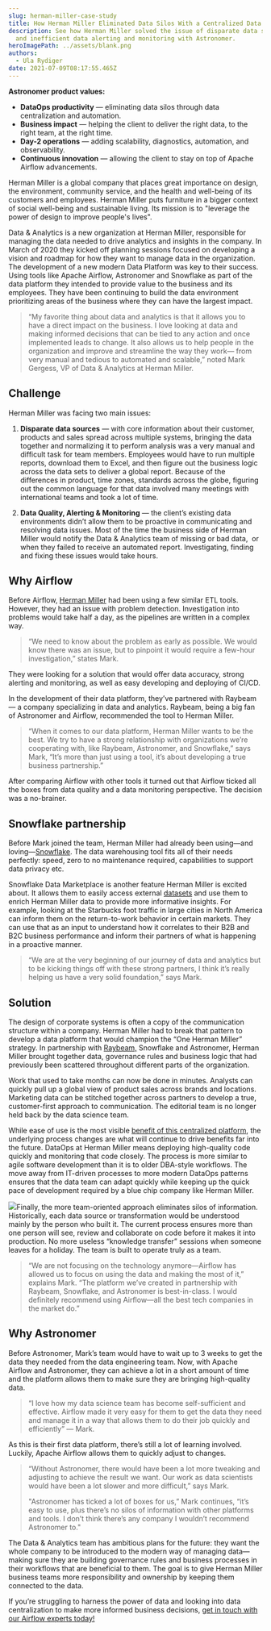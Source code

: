 ```yaml
---
slug: herman-miller-case-study
title: How Herman Miller Eliminated Data Silos With a Centralized Data Strategy
description: See how Herman Miller solved the issue of disparate data sources
  and inefficient data alerting and monitoring with Astronomer.
heroImagePath: ../assets/blank.png
authors:
  - Ula Rydiger
date: 2021-07-09T08:17:55.465Z
---
```

**Astronomer product values:**

* **DataOps productivity** — eliminating data silos through data centralization and automation.
* **Business impact** — helping the client to deliver the right data, to the right team, at the right time.
* **Day-2 operations** — adding scalability, diagnostics, automation, and observability.
* **Continuous innovation** — allowing the client to stay on top of Apache Airflow advancements.

Herman Miller is a global company that places great importance on design, the environment, community service, and the health and well-being of its customers and employees. Herman Miller puts furniture in a bigger context of social well-being and sustainable living. Its mission is to "leverage the power of design to improve people's lives". 

Data & Analytics is a new organization at Herman Miller, responsible for managing the data needed to drive analytics and insights in the company. In March of 2020 they kicked off planning sessions focused on developing a vision and roadmap for how they want to manage data in the organization. The development of a new modern Data Platform was key to their success. Using tools like Apache Airflow, Astronomer and Snowflake as part of the data platform they intended to provide value to the business and its employees. They have been continuing to build the data environment prioritizing areas of the business where they can have the largest impact.



> “My favorite thing about data and analytics is that it allows you to have a direct impact on the business. I love looking at data and making informed decisions that can be tied to any action and once implemented leads to change. It also allows us to help people in the organization and improve and streamline the way they work— from very manual and tedious to automated and scalable,” noted Mark Gergess, VP of Data & Analytics at Herman Miller. 



## Challenge

Herman Miller was facing two main issues:



1. **Disparate data sources** — with core information about their customer, products and sales spread across multiple systems, bringing the data together and normalizing it to perform analysis was a very manual and difficult task for team members. Employees would have to run multiple reports, download them to Excel, and then figure out the business logic across the data sets to deliver a global report. Because of the differences in product, time zones, standards across the globe, figuring out the common language for that data involved many meetings with international teams and took a lot of time. 


2. **Data Quality, Alerting & Monitoring** — the client’s existing data environments didn’t allow them to be proactive in communicating and resolving data issues. Most of the time the business side of Herman Miller would notify the Data & Analytics team of missing or bad data,  or when they failed to receive an automated report. Investigating, finding and fixing these issues would take hours.



## Why Airflow

Before Airflow, [Herman Miller](https://www.hermanmiller.com/) had been using a few similar ETL tools. However, they had an issue with problem detection. Investigation into problems would take half a day, as the pipelines are written in a complex way.

> “We need to know about the problem as early as possible. We would know there was an issue, but to pinpoint it would require a few-hour investigation,” states Mark.

They were looking for a solution that would offer data accuracy, strong alerting and monitoring, as well as easy developing and deploying of CI/CD.

In the development of their data platform, they’ve partnered with Raybeam — a company specializing in data and analytics. Raybeam, being a big fan of Astronomer and Airflow, recommended the tool to Herman Miller.

> “When it comes to our data platform, Herman Miller wants to be the best. We try to have a strong relationship with organizations we’re cooperating with, like Raybeam, Astronomer, and Snowflake,” says Mark, “It’s more than just using a tool, it’s about developing a true business partnership.” 

After comparing Airflow with other tools it turned out that Airflow ticked all the boxes from data quality and a data monitoring perspective. The decision was a no-brainer.



## Snowflake partnership

Before Mark joined the team, Herman Miller had already been using—and loving—[Snowflake](https://www.snowflake.com/). The data warehousing tool fits all of their needs perfectly: speed, zero to no maintenance required, capabilities to support data privacy etc. 

Snowflake Data Marketplace is another feature Herman Miller is excited about. It allows them to easily access external [datasets](https://www.astronomer.io/blog/zapier) and use them to enrich Herman Miller data to provide more informative insights. For example, looking at the Starbucks foot traffic in large cities in North America can inform them on the return-to-work behavior in certain markets. They can use that as an input to understand how it correlates to their B2B and B2C business performance and inform their partners of what is happening in a proactive manner.



> “We are at the very beginning of our journey of data and analytics but to be kicking things off with these strong partners, I think it’s really helping us have a very solid foundation,” says Mark.



## Solution



The design of corporate systems is often a copy of the communication structure within a company. Herman Miller had to break that pattern to develop a data platform that would champion the “One Herman Miller” strategy. In partnership with [Raybeam,](https://www.raybeam.com/) Snowflake and Astronomer, Herman Miller brought together data, governance rules and business logic that had previously been scattered throughout different parts of the organization.

Work that used to take months can now be done in minutes. Analysts can quickly pull up a global view of product sales across brands and locations. Marketing data can be stitched together across partners to develop a true, customer-first approach to communication. The editorial team is no longer held back by the data science team.  

While ease of use is the most visible [benefit of this centralized platform](https://www.astronomer.io/blog/retail-case-study), the underlying process changes are what will continue to drive benefits far into the future. DataOps at Herman Miller means deploying high-quality code quickly and monitoring that code closely. The process is more similar to agile software development than it is to older DBA-style workflows. The move away from IT-driven processes to more modern DataOps patterns ensures that the data team can adapt quickly while keeping up the quick pace of development required by a blue chip company like Herman Miller.



![](https://lh3.googleusercontent.com/3xQbwR4UqsJY74_eGe8DfVEVTxq1P9U7xzLNINxV3FkzFDwELin5i4fY-Li96oiPX2Z3Fg2r5HtnJbayypmSOHNbewF77EgUB_LNzoU2TlfFjhNkEPmlrsIDK9d98rxetwnTUv5F)Finally, the more team-oriented approach eliminates silos of information. Historically, each data source or transformation would be understood mainly by the person who built it. The current process ensures more than one person will see, review and collaborate on code before it makes it into production. No more useless “knowledge transfer” sessions when someone leaves for a holiday. The team is built to operate truly as a team.

> “We are not focusing on the technology anymore—Airflow has allowed us to focus on using the data and making the most of it,” explains Mark. “The platform we’ve created in partnership with Raybeam, Snowflake, and Astronomer is best-in-class. I would definitely recommend using Airflow—all the best tech companies in the market do.”

## Why Astronomer

Before Astronomer, Mark’s team would have to wait up to 3 weeks to get the data they needed from the data engineering team. Now, with Apache Airflow and Astronomer, they can achieve a lot in a short amount of time and the platform allows them to make sure they are bringing high-quality data. 

> “I love how my data science team has become self-sufficient and effective. Airflow made it very easy for them to get the data they need and manage it in a way that allows them to do their job quickly and efficiently” — Mark.



As this is their first data platform, there’s still a lot of learning involved. Luckily, Apache Airflow allows them to quickly adjust to changes.



> “Without Astronomer, there would have been a lot more tweaking and adjusting to achieve the result we want. Our work as data scientists would have been a lot slower and more difficult,” says Mark.
>
> "Astronomer has ticked a lot of boxes for us,” Mark continues, “it’s easy to use, plus there’s no silos of information with other platforms and tools. I don’t think there’s any company I wouldn’t recommend Astronomer to."



The Data & Analytics team has ambitious plans for the future: they want the whole company to be introduced to the modern way of managing data—making sure they are building governance rules and business processes in their workflows that are beneficial to them. The goal is to give Herman Miller business teams more responsibility and ownership by keeping them connected to the data. 

If you’re struggling to harness the power of data and looking into data centralization to make more informed business decisions, [get in touch with our Airflow experts today!](https://www.astronomer.io/get-astronomer)